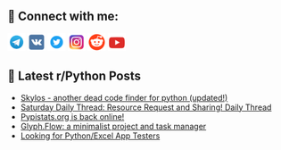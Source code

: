 ## 🔎 Connect with me:
[<img src="https://github.com/bullbesh/bullbesh/blob/main/images/Telegram.png" width="32" height="32" />](https://t.me/bullbesh)
[<img src="https://github.com/bullbesh/bullbesh/blob/main/images/VK.png" width="32" height="32" />](https://vk.com/bullbesh)
[<img src="https://github.com/bullbesh/bullbesh/blob/main/images/Twitter.png" width="32" height="32" />](https://twitter.com/bullbesh1)
[<img src="https://github.com/bullbesh/bullbesh/blob/main/images/Instagram.png" width="32" height="32" />](https://www.instagram.com/bullbesh)
[<img src="https://github.com/bullbesh/bullbesh/blob/main/images/Reddit.png" width="32" height="32" />](https://www.reddit.com/user/bullbesh)
[<img src="https://github.com/bullbesh/bullbesh/blob/main/images/YouTube.png" width="32" height="32" />](https://www.youtube.com/channel/UCtfjRs6uzgq5mfm8S06WTcg)

## 📕 Latest r/Python Posts
<!-- BLOG-POST-LIST:START -->
- [Skylos - another dead code finder for python &lpar;updated!&rpar;](https://www.reddit.com/r/Python/comments/1mxp7cs/skylos_another_dead_code_finder_for_python_updated/)
- [Saturday Daily Thread: Resource Request and Sharing! Daily Thread](https://www.reddit.com/r/Python/comments/1mxmm6l/saturday_daily_thread_resource_request_and/)
- [Pypistats.org is back online!](https://www.reddit.com/r/Python/comments/1mxjbt7/pypistatsorg_is_back_online/)
- [Glyph.Flow: a minimalist project and task manager](https://www.reddit.com/r/Python/comments/1mxj62r/glyphflow_a_minimalist_project_and_task_manager/)
- [Looking for Python/Excel App Testers](https://www.reddit.com/r/Python/comments/1mxepz6/looking_for_pythonexcel_app_testers/)
<!-- BLOG-POST-LIST:END -->
